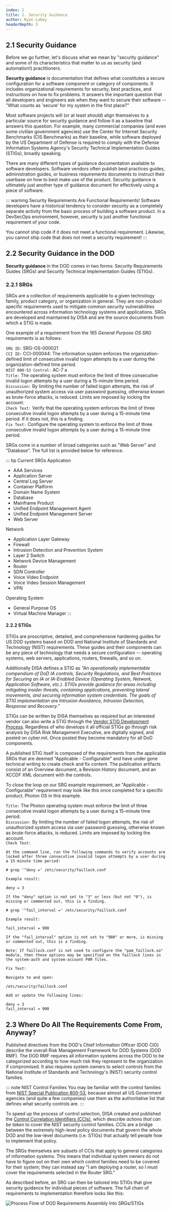 ```yaml
---
index: 2
title: 2. Security Guidance
author: Ryan Lakey
headerDepth: 3
---
```


## 2.1 Security Guidance

Before we go further, let's discuss what we mean by "security guidance" and some of its characteristics that matter to us as security (and automation!) practitioners.

**Security guidance** is documentation that defines what constitutes a secure configuration for a software component or category of components. It includes organizational requirements for security, best practices, and instructions on how to fix problems. It answers the important question that all developers and engineers ask when they want to secure their software -- "What counts as 'secure' for my system in the first place?"

Most software projects will (or at least *should*) align themselves to a particular source for security guidance and follow it as a baseline that answers this question. For example, many commercial companies (and even some civilian government agencies) use the Center for Internet Security Benchmarks (CIS Benchmarks) as their baseline, while software deployed by the US Department of Defense is required to comply with the Defense Information Systems Agency's Security Technical Implementation Guides (STIGs), broadly speaking.

There are many different types of guidance documentation available to software developers. Software vendors often publish best practices guides, administration guides, or business requirements documents to instruct their userbase on how to best make use of the product. Security guidance is ultimately just another type of guidance document for effectively using a piece of software.

::: warning Security Requirements Are Functional Requirements!
Software developers have a historical tendency to consider security as a completely separate activity from the basic process of building a software product. In a DevSecOps environment, however, security is just another functional requirement of your code.

You cannot ship code if it does not meet a functional requirement. Likewise, you cannot ship code that does not meet a security requirement!
:::

## 2.2 Security Guidance in the DOD

**Security guidance** in the DOD comes in two forms: Security Requirements Guides (SRGs) and Security Technical Implementation Guides (STIGs).

### 2.2.1 SRGs
SRGs are a collection of requirements applicable to a given technology family, product category, or organization in general. They are non-product specific requirements used to mitigate common security vulnerabilities encountered across information technology systems and applications. SRGs are developed and maintained by DISA and are the source documents from which a STIG is made.

One example of a requirement from the 165 *General Purpose OS SRG* requirements is as follows:

`SRG ID:` SRG-OS-000021  
`CCI ID:` CCI-000044: The information system enforces the organization-defined limit of consecutive invalid logon attempts by a user during the organization-defined time period.  
`NIST 800-53 Control:` AC-7 a  
`Title:` The operating system must enforce the limit of three consecutive invalid logon attempts by a user during a 15-minute time period.  
`Discussion:` By limiting the number of failed logon attempts, the risk of unauthorized system access via user password guessing, otherwise known as brute-force attacks, is reduced. Limits are imposed by locking the account.  
`Check Text:` Verify that the operating system enforces the limit of three consecutive invalid logon attempts by a user during a 15-minute time period. If it does not, this is a finding.  
`Fix Text:` Configure the operating system to enforce the limit of three consecutive invalid logon attempts by a user during a 15-minute time period.  

SRGs come in a number of broad categories such as "Web Server" and "Database". The full list is provided below for reference.

::: tip Current SRGs
Application
- AAA Services
- Application Server
- Central Log Server
- Container Platform
- Domain Name System
- Database
- Mainframe Product
- Unified Endpoint Management Agent
- Unified Endpoint Management Server
- Web Server

Network
- Application Layer Gateway
- Firewall
- Intrusion Detection and Prevention System
- Layer 2 Switch
- Network Device Management
- Router
- SDN Controller
- Voice Video Endpoint
- Voice Video Session Management
- VPN

Operating System
- General Purpose OS
- Virtual Machine Manager
:::

#### 2.2.2 STIGs
STIGs are proscriptive, detailed, and comprehensive hardening guides for US DOD systems based on DOD and National Institute of Standards and Technology (NIST) requirements. These guides and their components can be any piece of technology that needs a secure configuration -- operating systems, web servers, applications, routers, firewalls, and so on.

Additionally DISA defines a STIG as *"An operationally implementable compendium of DoD IA controls, Security Regulations, and Best Practices for Securing an IA or IA-Enabled Device (Operating System, Network, Application Software, etc.). STIGs provide guidance for areas including mitigating insider threats, containing applications, preventing lateral movements, and securing information system credentials. The goals of STIG implementation are Intrusion Avoidance, Intrusion Detection, Response and Recovery.”*

STIGs can be written by DISA themselves as required but an interested vendor can also write a STIG through the [Vendor STIG Development Process](https://public.cyber.mil/stigs/vendor-process/). Regardless of who develops it all official STIGs go through risk analysis by DISA Risk Management Executive, are digitally signed, and posted on cyber.mil. Once posted they become mandatory for all DoD components.

A published STIG itself is composed of the requirements from the applicable SRGs that are deemed "Applicable - Configurable" and have under gone technical writing to create check and fix content. The publication artifacts consist of an Overview document, a Revision History document, and an XCCDF XML document with the controls.

To close the loop on our SRG example requirement, an "Applicable - Configurable" requirement may look like this once completed for a specific product, Photon OS in this example.

`Title:` The Photon operating system must enforce the limit of three consecutive invalid logon attempts by a user during a 15-minute time period.  
`Discussion:` By limiting the number of failed logon attempts, the risk of unauthorized system access via user password guessing, otherwise known as brute-force attacks, is reduced. Limits are imposed by locking the account.  
`Check Text:`  
```
At the command line, run the following commands to verify accounts are locked after three consecutive invalid logon attempts by a user during a 15-minute time period:

# grep '^deny =' /etc/security/faillock.conf

Example result:

deny = 3

If the "deny" option is not set to "3" or less (but not "0"), is missing or commented out, this is a finding.

# grep '^fail_interval =' /etc/security/faillock.conf

Example result:

fail_interval = 900

If the "fail_interval" option is not set to "900" or more, is missing or commented out, this is a finding.

Note: If faillock.conf is not used to configure the "pam_faillock.so" module, then these options may be specified on the faillock lines in the system-auth and system-account PAM files.
```
`Fix Text:`  
```
Navigate to and open:

/etc/security/faillock.conf

Add or update the following lines:

deny = 3
fail_interval = 900
```

## 2.3 Where Do All The Requirements Come From, Anyway?
Published directives from the DOD's Chief Information Officer (DOD CIO) describe the overall Risk Management Framework for DOD Systems (DOD RMF). The DOD RMF requires all information systems across the DOD to be categorized according to how much risk they represent to the organization if compromised. It also requires system owners to select controls from the National Institute of Standards and Technology's (NIST) security control families.

::: note NIST Control Families 
You may be familiar with the control families from [NIST Special Publication 800-53](https://csrc.nist.gov/pubs/sp/800/53/r5/upd1/final), because almost all US Government agencies (and quite a few companies) use them as the authoritative list that defines what security controls are.
:::

To speed up the process of control selection, DISA created and published the [Control Correlation Identifiers (CCIs)](https://public.cyber.mil/stigs/cci/), which describe *actions that can be taken* to cover the NIST security control families. CCIs are a bridge between the extremely high-level policy  documents that govern the whole DOD and the low-level documents (i.e. STIGs) that actually tell people how to implement that policy.

The SRGs themselves are *subsets* of CCIs that apply to general categories of information systems. This means that individual system owners do not have to figure out on their own which control families need to be covered for their system; they can instead say "I am deploying a router, so I must cover the requirements selected in the Router SRG."

As described before, an SRG can then be tailored into STIGs that give security guidance for individual pieces of software. The full chain of requirements to implementation therefore looks like this:

![Process Flow of DOD Requirements Assembly Into SRGs/STIGs](../../assets/img/STIGSources.png)
